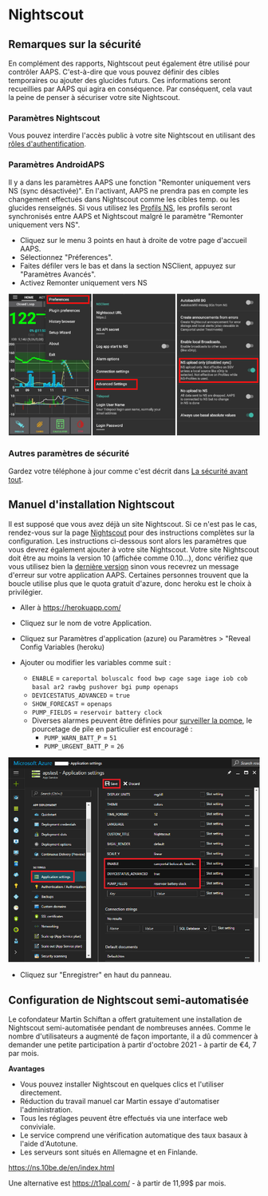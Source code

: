 # Nightscout

## Remarques sur la sécurité

En complément des rapports, Nightscout peut également être utilisé pour contrôler AAPS. C'est-à-dire que vous pouvez définir des cibles temporaires ou ajouter des glucides futurs. Ces informations seront recueillies par AAPS qui agira en conséquence. Par conséquent, cela vaut la peine de penser à sécuriser votre site Nightscout.

### Paramètres Nightscout

Vous pouvez interdire l'accès public à votre site Nightscout en utilisant des [rôles d'authentification](https://nightscout.github.io/nightscout/security).

### Paramètres AndroidAPS

Il y a dans les paramètres AAPS une fonction "Remonter uniquement vers NS (sync désactivée)". En l'activant, AAPS ne prendra pas en compte les changement effectués dans Nightscout comme les cibles temp. ou les glucides renseignés. Si vous utilisez les [Profils NS](../Configuration/Config-Builder#profil-ns), les profils seront synchronisés entre AAPS et Nightscout malgré le paramètre "Remonter uniquement vers NS".

* Cliquez sur le menu 3 points en haut à droite de votre page d'accueil AAPS.
* Sélectionnez "Préferences".
* Faites défiler vers le bas et dans la section NSClient, appuyez sur "Paramètres Avancés".
* Activez Remonter uniquement vers NS

![Remonter uniquement vers NS](../images/NSsafety.png)

### Autres paramètres de sécurité

Gardez votre téléphone à jour comme c'est décrit dans [La sécurité avant tout](../Getting-Started/Safety-first.rst).

## Manuel d'installation Nightscout

Il est supposé que vous avez déjà un site Nightscout. Si ce n'est pas le cas, rendez-vous sur la page [Nightscout](http://nightscout.github.io/nightscout/new_user/) pour des instructions complètes sur la configuration. Les instructions ci-dessous sont alors les paramètres que vous devrez également ajouter à votre site Nightscout. Votre site Nightscout doit être au moins la version 10 (affichée comme 0.10...), donc vérifiez que vous utilisez bien la [dernière version](https://nightscout.github.io/update/update/#updating-your-site-to-the-latest-version) sinon vous recevrez un message d'erreur sur votre application AAPS. Certaines personnes trouvent que la boucle utilise plus que le quota gratuit d'azure, donc heroku est le choix à privilégier.

* Aller à https://herokuapp.com/

* Cliquez sur le nom de votre Application.

* Cliquez sur Paramètres d'application (azure) ou Paramètres > "Reveal Config Variables (heroku)

* Ajouter ou modifier les variables comme suit :
  
  * `ENABLE` = `careportal boluscalc food bwp cage sage iage iob cob basal ar2 rawbg pushover bgi pump openaps`
  * `DEVICESTATUS_ADVANCED` = `true`
  * `SHOW_FORECAST` = `openaps`
  * `PUMP_FIELDS` = `reservoir battery clock`
  * Diverses alarmes peuvent être définies pour [surveiller la pompe](https://github.com/nightscout/cgm-remote-monitor#pump-pump-monitoring), le pourcetage de pile en particulier est encouragé : 
    * `PUMP_WARN_BATT_P` = `51`
    * `PUMP_URGENT_BATT_P` = `26` 

![Azure](../images/nightscout1.png)

* Cliquez sur "Enregistrer" en haut du panneau.

## Configuration de Nightscout semi-automatisée

Le cofondateur Martin Schiftan a offert gratuitement une installation de Nightscout semi-automatisée pendant de nombreuses années. Comme le nombre d'utilisateurs a augmenté de façon importante, il a dû commencer à demander une petite participation à partir d'octobre 2021 - à partir de €4, 7 par mois.

**Avantages**

* Vous pouvez installer Nightscout en quelques clics et l'utiliser directement. 
* Réduction du travail manuel car Martin essaye d'automatiser l'administration.
* Tous les réglages peuvent être effectués via une interface web conviviale. 
* Le service comprend une vérification automatique des taux basaux à l'aide d'Autotune. 
* Les serveurs sont situés en Allemagne et en Finlande.

<https://ns.10be.de/en/index.html>

Une alternative est <https://t1pal.com/> - à partir de 11,99$ par mois.